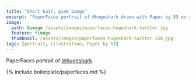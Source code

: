 ```yaml
---
title: "Short hair, pink bangs"
excerpt: "PaperFaces portrait of @hugeshark drawn with Paper by 53 on an iPad."
image: 
  path: &image /assets/images/paperfaces-hugeshark-twitter.jpg 
  feature: *image
  thumbnail: /assets/images/paperfaces-hugeshark-twitter-150.jpg
tags: [portrait, illustration, Paper by 53]
---
```


PaperFaces portrait of [@hugeshark](http://twitter.com/hugeshark).

{% include boilerplate/paperfaces.md %}
